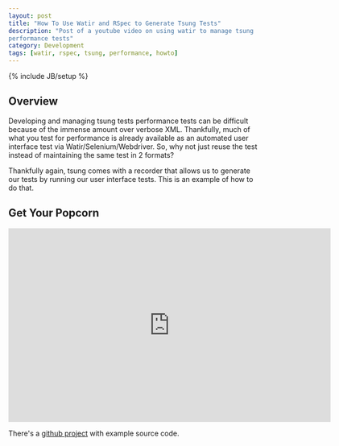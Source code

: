 ```yaml
---
layout: post
title: "How To Use Watir and RSpec to Generate Tsung Tests"
description: "Post of a youtube video on using watir to manage tsung
performance tests"
category: Development
tags: [watir, rspec, tsung, performance, howto]
---
```

{% include JB/setup %}

## Overview

Developing and managing tsung tests performance tests can be difficult
because of the immense amount over verbose XML. Thankfully, much of
what you test for performance is already available as an automated
user interface test via Watir/Selenium/Webdriver. So, why not just
reuse the test instead of maintaining the same test in 2 formats?

Thankfully again, tsung comes with a recorder that allows us to
generate our tests by running our user interface tests. This is an
example of how to do that.

## Get Your Popcorn

<embed width="640" height="385" allowfullscreen="false" quality="high"
name="movie_player" id="movie_player" style=""
src="http://www.youtube.com/v/AIfVUvsU4Fw?hd=1&showinfo=0&amp;enablejsapi=1&amp;et=OEgsToPDskJni4UfFH3f0WbK6L_15ohf&amp;hl=en_US&amp;fs=1"
type="application/x-shockwave-flash" />

There's a <a href="http://www.github.com/r351574nc3/ks-watir">github
project</a> with example source code.


